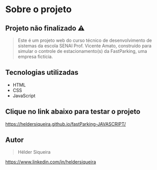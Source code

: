 # Sobre o projeto

## Projeto não finalizado ⚠️

>Este é um projeto web do curso técnico de desenvolvimento de sistemas da escola SENAI Prof. Vicente Amato, construído para simular o controle de estacionamento(s) da FastParking, uma empresa fictícia.

## Tecnologias utilizadas

- HTML
- CSS
- JavaScript

## Clique no link abaixo para testar o projeto

https://heldersiqueira.github.io/fastParking-JAVASCRIPT/

## Autor

>Hélder Siqueira

https://www.linkedin.com/in/heldersiqueira

